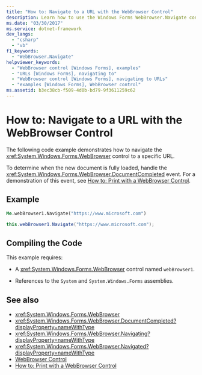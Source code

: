 ```yaml
---
title: "How to: Navigate to a URL with the WebBrowser Control"
description: Learn how to use the Windows Forms WebBrowser.Navigate control to navigate to a specific URL. Also learn how to determine when the new document is loaded.
ms.date: "03/30/2017"
ms.service: dotnet-framework
dev_langs:
  - "csharp"
  - "vb"
f1_keywords:
  - "WebBrowser.Navigate"
helpviewer_keywords:
  - "WebBrowser control [Windows Forms], examples"
  - "URLs [Windows Forms], navigating to"
  - "WebBrowser control [Windows Forms], navigating to URLs"
  - "examples [Windows Forms], WebBrowser control"
ms.assetid: b3ec38cb-f509-4d0b-bd79-9f3611259c62
---
```

# How to: Navigate to a URL with the WebBrowser Control

The following code example demonstrates how to navigate the <xref:System.Windows.Forms.WebBrowser> control to a specific URL.

To determine when the new document is fully loaded, handle the <xref:System.Windows.Forms.WebBrowser.DocumentCompleted> event. For a demonstration of this event, see [How to: Print with a WebBrowser Control](how-to-print-with-a-webbrowser-control.md).

## Example

```vb
Me.webBrowser1.Navigate("https://www.microsoft.com")
```

```csharp
this.webBrowser1.Navigate("https://www.microsoft.com");
```

## Compiling the Code

This example requires:

- A <xref:System.Windows.Forms.WebBrowser> control named `webBrowser1`.

- References to the `System` and `System.Windows.Forms` assemblies.

## See also

- <xref:System.Windows.Forms.WebBrowser>
- <xref:System.Windows.Forms.WebBrowser.DocumentCompleted?displayProperty=nameWithType>
- <xref:System.Windows.Forms.WebBrowser.Navigating?displayProperty=nameWithType>
- <xref:System.Windows.Forms.WebBrowser.Navigated?displayProperty=nameWithType>
- [WebBrowser Control](webbrowser-control-windows-forms.md)
- [How to: Print with a WebBrowser Control](how-to-print-with-a-webbrowser-control.md)
